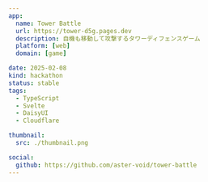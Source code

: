 ```yaml
---
app:
  name: Tower Battle
  url: https://tower-d5g.pages.dev
  description: 自機も移動して攻撃するタワーディフェンスゲーム
  platform: [web]
  domain: [game]

date: 2025-02-08
kind: hackathon
status: stable
tags:
  - TypeScript
  - Svelte
  - DaisyUI
  - Cloudflare

thumbnail:
  src: ./thumbnail.png

social:
  github: https://github.com/aster-void/tower-battle
---
```

